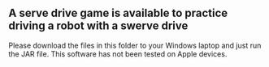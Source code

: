 ## A serve drive game is available to practice driving a robot with a swerve drive

Please download the files in this folder to your Windows laptop and just run the JAR file. This software has not been tested on Apple devices. 
